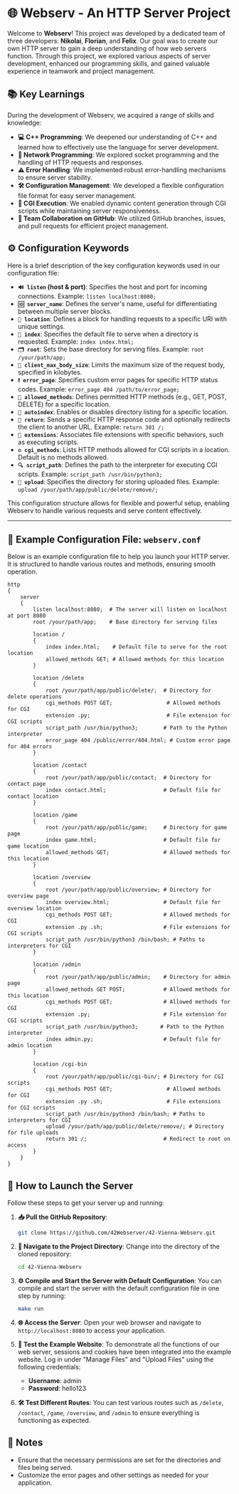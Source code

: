 # **🌐 Webserv - An HTTP Server Project**

Welcome to **Webserv**! This project was developed by a dedicated team of three developers: **Nikolai**, **Florian**, and **Felix**. Our goal was to create our own HTTP server to gain a deep understanding of how web servers function. Through this project, we explored various aspects of server development, enhanced our programming skills, and gained valuable experience in teamwork and project management.

## **📚 Key Learnings**

During the development of Webserv, we acquired a range of skills and knowledge:

- **💻 C++ Programming**: We deepened our understanding of C++ and learned how to effectively use the language for server development.
- **🔗 Network Programming**: We explored socket programming and the handling of HTTP requests and responses.
- **⚠️ Error Handling**: We implemented robust error-handling mechanisms to ensure server stability.
- **🛠️ Configuration Management**: We developed a flexible configuration file format for easy server management.
- **🚀 CGI Execution**: We enabled dynamic content generation through CGI scripts while maintaining server responsiveness.
- **🤝 Team Collaboration on GitHub**: We utilized GitHub branches, issues, and pull requests for efficient project management.

## **⚙️ Configuration Keywords**

Here is a brief description of the key configuration keywords used in our configuration file:

- **`🔊 listen` (host & port)**: Specifies the host and port for incoming connections. Example: `listen localhost:8080;`
- **`🆔 server_name`**: Defines the server's name, useful for differentiating between multiple server blocks.
- **`📍 location`**: Defines a block for handling requests to a specific URI with unique settings.
- **`📄 index`**: Specifies the default file to serve when a directory is requested. Example: `index index.html;`
- **`🗂️ root`**: Sets the base directory for serving files. Example: `root /your/path/app;`
- **`📏 client_max_body_size`**: Limits the maximum size of the request body, specified in kilobytes.
- **`❗ error_page`**: Specifies custom error pages for specific HTTP status codes. Example: `error_page 404 /path/to/error_page;`
- **`🚫 allowed_methods`**: Defines permitted HTTP methods (e.g., GET, POST, DELETE) for a specific location.
- **`📜 autoindex`**: Enables or disables directory listing for a specific location.
- **`🔄 return`**: Sends a specific HTTP response code and optionally redirects the client to another URL. Example: `return 301 /;`
- **`🔧 extensions`**: Associates file extensions with specific behaviors, such as executing scripts.
- **`⚙️ cgi_methods`**: Lists HTTP methods allowed for CGI scripts in a location. Default is no methods allowed.
- **`🔍 script_path`**: Defines the path to the interpreter for executing CGI scripts. Example: `script_path /usr/bin/python3;`
- **`📂 upload`**: Specifies the directory for storing uploaded files. Example: `upload /your/path/app/public/delete/remove/;`

This configuration structure allows for flexible and powerful setup, enabling Webserv to handle various requests and serve content effectively.

---

## **📝 Example Configuration File: `webserv.conf`**

Below is an example configuration file to help you launch your HTTP server. It is structured to handle various routes and methods, ensuring smooth operation.

```nginx
http
{
    server
    {
        listen localhost:8080;  # The server will listen on localhost at port 8080
        root /your/path/app;    # Base directory for serving files

        location /
        {
            index index.html;    # Default file to serve for the root location
            allowed_methods GET; # Allowed methods for this location
        }

        location /delete
        {
            root /your/path/app/public/delete/;  # Directory for delete operations
            cgi_methods POST GET;                 # Allowed methods for CGI
            extension .py;                        # File extension for CGI scripts
            script_path /usr/bin/python3;        # Path to the Python interpreter
            error_page 404 /public/error/404.html; # Custom error page for 404 errors
        }

        location /contact
        {
            root /your/path/app/public/contact;  # Directory for contact page
            index contact.html;                  # Default file for contact location
        }

        location /game
        {
            root /your/path/app/public/game;     # Directory for game page
            index game.html;                     # Default file for game location
            allowed_methods GET;                 # Allowed methods for this location
        }

        location /overview
        {
            root /your/path/app/public/overview; # Directory for overview page
            index overview.html;                 # Default file for overview location
            cgi_methods POST GET;                # Allowed methods for CGI
            extension .py .sh;                   # File extensions for CGI scripts
            script_path /usr/bin/python3 /bin/bash; # Paths to interpreters for CGI
        }

        location /admin
        {
            root /your/path/app/public/admin;    # Directory for admin page
            allowed_methods GET POST;            # Allowed methods for this location
            cgi_methods POST GET;                # Allowed methods for CGI
            extension .py;                       # File extension for CGI scripts
            script_path /usr/bin/python3;       # Path to the Python interpreter
            index admin.py;                      # Default file for admin location
        }

        location /cgi-bin
        {
            root /your/path/app/public/cgi-bin/; # Directory for CGI scripts
            cgi_methods POST GET;                 # Allowed methods for CGI
            extension .py .sh;                    # File extensions for CGI scripts
            script_path /usr/bin/python3 /bin/bash; # Paths to interpreters for CGI
            upload /your/path/app/public/delete/remove/; # Directory for file uploads
            return 301 /;                        # Redirect to root on access
        }
    }
}
```

## **🚀 How to Launch the Server**

Follow these steps to get your server up and running:

1. **📥 Pull the GitHub Repository**:
   ```bash
   git clone https://github.com/42Webserver/42-Vienna-Webserv.git
   ```
2. **📂 Navigate to the Project Directory**:
   Change into the directory of the cloned repository:
   ```bash
   cd 42-Vienna-Webserv
   ```

3. **⚙️ Compile and Start the Server with Default Configuration**:
   You can compile and start the server with the default configuration file in one step by running:
   ```bash
   make run
   ```
   
4. **🌐 Access the Server**:
   Open your web browser and navigate to `http://localhost:8080` to access your application.

5. **🧪 Test the Example Website**:
   To demonstrate all the functions of our web server, sessions and cookies have been integrated into the example website. Log in under "Manage Files" and "Upload Files" using the following credentials:
   - **Username**: admin
   - **Password**: hello123

6. **🛠️ Test Different Routes**:
   You can test various routes such as `/delete`, `/contact`, `/game`, `/overview`, and `/admin` to ensure everything is functioning as expected.

## 📌 Notes

- Ensure that the necessary permissions are set for the directories and files being served.
- Customize the error pages and other settings as needed for your application.
